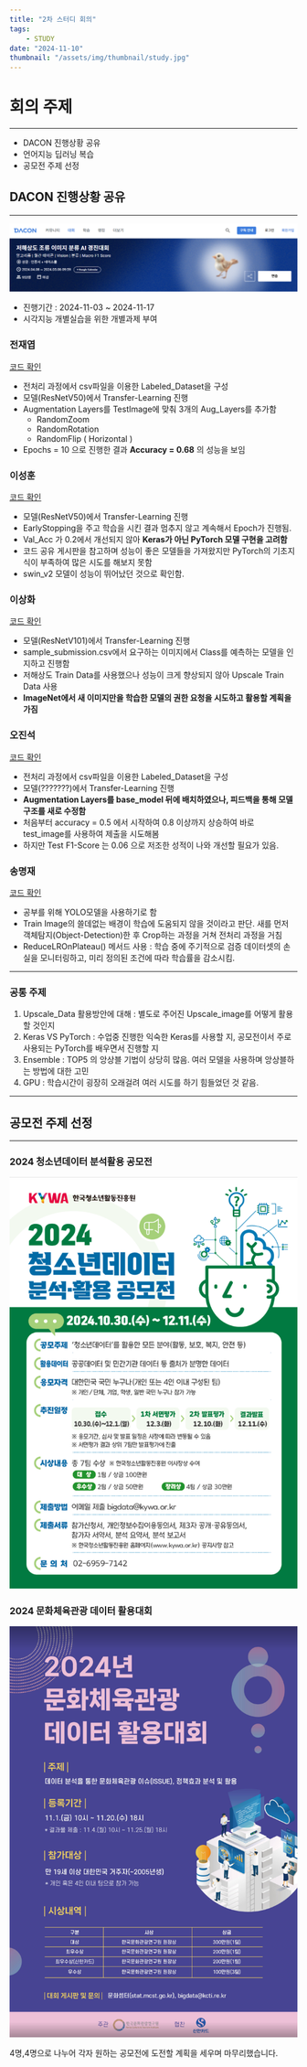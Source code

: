 ```yaml
---
title: "2차 스터디 회의"
tags:
    - STUDY
date: "2024-11-10"
thumbnail: "/assets/img/thumbnail/study.jpg"
---
```


# 회의 주제
---
* DACON 진행상황 공유
* 언어지능 딥러닝 복습
* 공모전 주제 선정

## DACON 진행상황 공유
---
![DACON1](/assets/img/study/dacon1.PNG)
- 진행기간 : 2024-11-03 ~ 2024-11-17
- 시각지능 개별실습을 위한 개별과제 부여


### 전재엽
[코드 확인](https://colab.research.google.com/drive/1P2mQOq6D0vX9Lqb5ykraQsMiJ8BhhDRL?usp=sharing)
- 전처리 과정에서 csv파일을 이용한 Labeled_Dataset을 구성
- 모델(ResNetV50)에서 Transfer-Learning 진행
- Augmentation Layers를 TestImage에 맞춰 3개의 Aug_Layers를 추가함
    - RandomZoom
    - RandomRotation
    - RandomFlip ( Horizontal )
- Epochs = 10 으로 진행한 결과 **Accuracy = 0.68** 의 성능을 보임


### 이성훈
[코드 확인](https://drive.google.com/file/d/1qfPRB1c5jbMp_upZxz3WS478fGr3YKxw/view?usp=drive_link)
- 모델(ResNetV50)에서 Transfer-Learning 진행
- EarlyStopping을 주고 학습을 시킨 결과 멈추지 않고 계속해서 Epoch가 진행됨.
- Val_Acc 가 0.2에서 개선되지 않아 **Keras가 아닌 PyTorch 모델 구현을 고려함**
- 코드 공유 게시판을 참고하며 성능이 좋은 모델들을 가져왔지만 PyTorch의 기초지식이 부족하여 많은 시도를 해보지 못함
- swin_v2 모델이 성능이 뛰어났던 것으로 확인함.

### 이상화
[코드 확인](https://drive.google.com/file/d/1DmUGcA7jcD-sr7-8ZX-erjcIgYQ5fXLE/view?usp=drive_link)
- 모델(ResNetV101)에서 Transfer-Learning 진행
- sample_submission.csv에서 요구하는 이미지에서 Class를 예측하는 모델을 인지하고 진행함
- 저해상도 Train Data를 사용했으나 성능이 크게 향상되지 않아 Upscale Train Data 사용
- **ImageNet에서 새 이미지만을 학습한 모델의 권한 요청을 시도하고 활용할 계획을 가짐**

### 오진석
[코드 확인](https://drive.google.com/file/d/1jwImghSUUNu2XeHL5vsevtBWXB6raTbG/view?usp=drive_link)
- 전처리 과정에서 csv파일을 이용한 Labeled_Dataset을 구성
- 모델(???????)에서 Transfer-Learning 진행
- **Augmentation Layers를 base_model 뒤에 배치하였으나, 피드백을 통해 모델 구조를 새로 수정함**
- 처음부터 accuracy = 0.5 에서 시작하여 0.8 이상까지 상승하여 바로 test_image를 사용하여 제출을 시도해봄
- 하지만 Test F1-Score 는 0.06 으로 저조한 성적이 나와 개선할 필요가 있음.

### 송명재
[코드 확인](https://drive.google.com/file/d/1kewBVVD4A_m4xYSe3BT-tOWEnwxpQ5Wo/view?usp=drive_link)
- 공부를 위해 YOLO모델을 사용하기로 함
- Train Image의 쓸데없는 배경이 학습에 도움되지 않을 것이라고 판단. 새를 먼저 객체탐지(Object-Detection)한 후 Crop하는 과정을 거쳐 전처리 과정을 거침
- ReduceLROnPlateau() 메서드 사용 : 학습 중에 주기적으로 검증 데이터셋의 손실을 모니터링하고, 미리 정의된 조건에 따라 학습률을 감소시킴.

---
### 공통 주제
1. Upscale_Data 활용방안에 대해 : 별도로 주어진 Upscale_image를 어떻게 활용할 것인지
2. Keras VS PyTorch : 수업중 진행한 익숙한 Keras를 사용할 지, 공모전이서 주로 사용되는 PyTorch를 배우면서 진행할 지
3. Ensemble : TOP5 의 앙상블 기법이 상당히 많음. 여러 모델을 사용하며 앙상블하는 방법에 대한 고민
4. GPU : 학습시간이 굉장히 오래걸려 여러 시도를 하기 힘들었던 것 같음.

---
## 공모전 주제 선정
---
### 2024 청소년데이터 분석활용 공모전 
![Cont1](/assets/img/study/cont1.PNG)

### 2024 문화체육관광 데이터 활용대회
![Cont2](/assets/img/study/cont2.PNG)

4명,4명으로 나누어 각자 원하는 공모전에 도전할 계획을 세우며 마무리했습니다.
